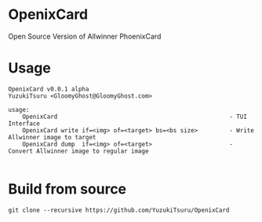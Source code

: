 # OpenixCard

Open Source Version of Allwinner PhoenixCard

# Usage

```
OpenixCard v0.0.1 alpha 
YuzukiTsuru <GloomyGhost@GloomyGhost.com>

usage:
    OpenixCard                                                 - TUI Interface
    OpenixCard write if=<img> of=<target> bs=<bs size>         - Write Allwinner image to target
    OpenixCard dump  if=<img> of=<target>                      - Convert Allwinner image to regular image
    
```

# Build from source
```
git clone --recursive https://github.com/YuzukiTsuru/OpenixCard
```
